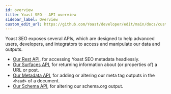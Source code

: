 ```yaml
---
id: overview
title: Yoast SEO - API overview
sidebar_label: Overview
custom_edit_url: https://github.com/Yoast/developer/edit/main/docs/customization/apis/overview.md
---
```


Yoast SEO exposes several APIs, which are designed to help advanced users, developers, and integrators to access and manipulate our data and outputs.

- [Our Rest API](rest-api.md), for accessing Yoast SEO metadata headlessly.
- [Our Surfaces API](surfaces-api.md), for returning information about (or properties of) a URL or post.
- [Our Metadata API](metadata-api.md), for adding or altering our meta tag outputs in the `<head>` of a document.
- [Our Schema API](https://developer.yoast.com/features/schema/api), for altering our schema.org output.
